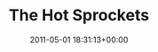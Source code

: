 ---
title:		"The Hot Sprockets"
type:		"photos"
mediatype:		"upload"
location:		"Louth, Ireland"
date:		"2011-05-01 18:31:13+00:00"
album:		"music"
filename:		"hot-sprockets-stage-vantastival.md"
series:		"vantastival"
cl_public_id:		"music/hot-sprockets-stage-vantastival"
cl_version:		1497004848
format:		"tiff"
bytes:		4356456
width:		2174
height:		1440
colours:
- "#232323"
- "#CFCECE"
- "#868585"
- "#D3D3D2"
exposure_mode:		"Manual"
program:		"Manual"
aperture:		"9.0"
focal_length:		"95.0 mm"
iso:		"3200"
shutter_speed:		"1/160"
metering:		"Multi-segment"
flash:		"Off, Did not fire"
white_balance:		"Custom"
colour_temp:		"4250"
has_crop:		"false"
orientation:		"Horizontal (normal)"
camera_model:		"NIKON D7000"
lens_info:		"18-200mm f/3.5-5.6"
artist:		"No artist info"
x_resolution:		"300"
y_resolution:		"300"
---